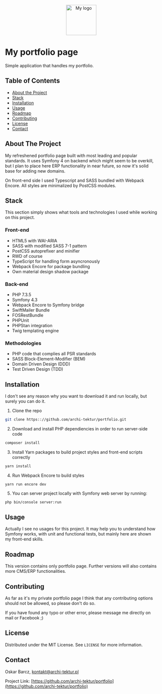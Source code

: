 <p align="center">
  <a href="https://staging.archi-tektur.pl">
    <img src="https://staging.archi-tektur.pl/media/logo/horizontal-color.svg" alt="My logo" width="auto" height="100">
  </a>
   
   
# My portfolio page

Simple application that handles my portfolio.

<!-- TABLE OF CONTENTS -->
## Table of Contents

* [About the Project](#about-the-project)
* [Stack](#stack)
* [Installation](#installation)
* [Usage](#usage)
* [Roadmap](#roadmap)
* [Contributing](#contributing)
* [License](#license)
* [Contact](#contact)



<!-- ABOUT THE PROJECT -->
## About The Project

My refreshened portfolio page built with most leading and popular standards. It uses Symfony 4 on backend which might seem to be overkill, but I plan to place here ERP functionality in near future, so now it's solid base for adding new domains.

On front-end side I used Typescript and SASS bundled with Webpack Encore. All styles are minimalized by PostCSS modules.

## Stack
This section simply shows what tools and technologies I used while working on this project.
### Front-end
* HTML5 with WAI-ARIA
* SASS with modified SASS 7-1 pattern
* PostCSS autoprefixer and minifier
* RWD of course
* TypeScript for handling form asyncronously
* Webpack Encore for package bundling
* Own material design shadow package
### Back-end
* PHP 7.3.5
* Symfony 4.3
* Webpack Encore to Symfony bridge
* SwiftMailer Bundle
* FOSRestBundle
* PHPUnit
* PHPStan integration
* Twig templating engine
### Methodologies
* PHP code that complies all PSR standards
* SASS Block-Element-Modifier (BEM)
* Domain Driven Design (DDD)
* Test Driven Design (TDD)

## Installation

I don't see any reason why you want to download it and run locally, but surely you can do it.
1. Clone the repo
```sh
git clone https:://github.com/archi-tektur/portfolio.git
```
2. Download and install PHP dependiencies in order to run server-side code
```sh
composer install
```
3. Install Yarn packages to build project styles and front-end scripts correctly
```sh
yarn install
```
4. Run Webpack Encore to build styles
```
yarn run encore dev
 ```
5. You can server project locally with Symfony web server by running:
```sh
php bin/console server:run
```

<!-- USAGE EXAMPLES -->
## Usage

Actually I see no usages for this project. It may help you to understand how Symfony works, with unit and functional tests, but mainly here are shown my front-end skills.

## Roadmap

This version contains only portfolio page. Further versions will also contains more CMS/ERP functionalities.

## Contributing

As far as it's my private portfolio page I think that any contributing options should not be allowed, so please don't do so. 

If you have found any typo or other error, please message me directly on mail or Facebook ;)

## License

Distributed under the MIT License. See `LICENSE` for more information.

<!-- CONTACT -->
## Contact

Oskar Barcz, kontakt@archi-tektur.pl

Project Link: [https://github.com/archi-tektur/portfolio](https://github.com/archi-tektur/portfolio)